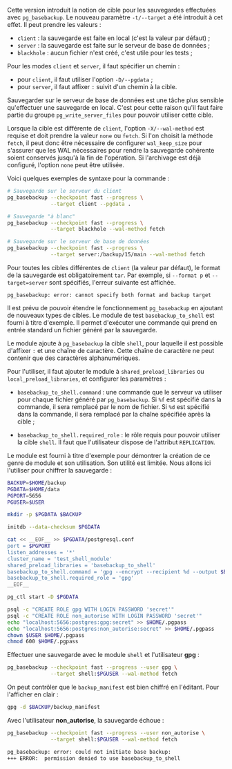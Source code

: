 <!--
Les commits sur ce sujet sont :

* civles: https://www.postgresql.org/message-id/E1nAZj6-0005S2-7T@gemulon.postgresql.org
* pg_file_settings: https://www.postgresql.org/message-id/E1nDV7S-0003Tr-1d@gemulon.postgresql.org
* backup_to_shell: https://www.postgresql.org/message-id/E1nUB2m-000CYD-DY@gemulon.postgresql.org

Discussion dans les commits

-->

<div class="slide-content">
</div>

<div class="notes">

Cette version introduit la notion de cible pour les sauvegardes effectuées avec
`pg_basebackup`. Le nouveau paramètre `-t/--target` a été introduit à cet
effet. Il peut prendre les valeurs :

* `client` : la sauvegarde est faite en local (c'est la valeur par défaut) ;
* `server` : la sauvegarde est faite sur le serveur de base de données ;
* `blackhole` : aucun fichier n'est créé, c'est utile pour les tests ;

Pour les modes `client` et `server`, il faut spécifier un chemin :

* pour `client`, il faut utiliser l'option `-D/--pgdata` ;
* pour `server`, il faut affixer  `:` suivit d'un chemin à la cible.

Sauvegarder sur le serveur de base de données est une tâche plus sensible
qu'effectuer une sauvegarde en local. C'est pour cette raison qu'il faut faire
partie du groupe `pg_write_server_files` pour pouvoir utiliser cette cible.

Lorsque la cible est différente de `client`, l'option `-X/--wal-method` est
requise et doit prendre la valeur `none` ou `fetch`. Si l'on choisit la méthode
`fetch`, il peut donc être nécessaire de configurer `wal_keep_size` pour
s'assurer que les WAL nécessaires pour rendre la sauvegarde cohérente soient
conservés jusqu'à la fin de l'opération. Si l'archivage est déjà configuré,
l'option `none` peut être utilisée.

Voici quelques exemples de syntaxe pour la commande :

```bash
# Sauvegarde sur le serveur du client
pg_basebackup --checkpoint fast --progress \
              --target client --pgdata .

# Sauvegarde "à blanc"
pg_basebackup --checkpoint fast --progress \
              --target blackhole --wal-method fetch

# Sauvegarde sur le serveur de base de données
pg_basebackup --checkpoint fast --progress \
              --target server:/backup/15/main --wal-method fetch
```

Pour toutes les cibles différentes de `client` (la valeur par défaut), le
format de la sauvegarde est obligatoirement `tar`. Par exemple, si `--format p`
et `--target=server` sont spécifiés, l'erreur suivante est affichée.

```text
pg_basebackup: error: cannot specify both format and backup target
```

Il est prévu de pouvoir étendre le fonctionnement `pg_basebackup` en ajoutant
de nouveaux types de cibles. Le module de test `basebackup_to_shell` est fourni
à titre d'exemple. Il permet d'exécuter une commande qui prend en entrée
standard un fichier généré par la sauvegarde.

Le module ajoute à `pg_basebackup` la cible `shell`, pour laquelle il est
possible d'affixer `:` et une chaîne de caractère. Cette chaîne de caractère ne
peut contenir que des caractères alphanumériques.

Pour l'utiliser, il faut ajouter le module à `shared_preload_libraries` ou
`local_preload_libraries`, et configurer les paramètres :

* `basebackup_to_shell.command` : une commande que le serveur va utiliser pour
  chaque fichier généré par `pg_basebackup`. Si `%f` est spécifié dans la
  commande, il sera remplacé par le nom de fichier. Si `%d` est spécifié dans
  la commande, il sera remplacé par la chaîne spécifiée après la cible ;

* `basebackup_to_shell.required_role` : le rôle requis pour pouvoir utiliser la
  cible `shell`. Il faut que l'utilisateur dispose de l'attribut `REPLICATION`.

Le module est fourni à titre d'exemple pour démontrer la création de ce genre
de module et son utilisation. Son utilité est limitée. Nous allons ici
l'utiliser pour chiffrer la sauvegarde :

```bash
BACKUP=$HOME/backup
PGDATA=$HOME/data
PGPORT=5656
PGUSER=$USER

mkdir -p $PGDATA $BACKUP

initdb --data-checksum $PGDATA

cat << __EOF__ >> $PGDATA/postgresql.conf
port = $PGPORT
listen_addresses = '*'
cluster_name = 'test_shell_module'
shared_preload_libraries = 'basebackup_to_shell'
basebackup_to_shell.command = 'gpg --encrypt --recipient %d --output $BACKUP/%f'
basebackup_to_shell.required_role = 'gpg'
__EOF__

pg_ctl start -D $PGDATA

psql -c "CREATE ROLE gpg WITH LOGIN PASSWORD 'secret'"
psql -c "CREATE ROLE non_autorise WITH LOGIN PASSWORD 'secret'"
echo "localhost:5656:postgres:gpg:secret" >> $HOME/.pgpass
echo "localhost:5656:postgres:non_autorise:secret" >> $HOME/.pgpass
chown $USER $HOME/.pgpass
chmod 600 $HOME/.pgpass
```

Effectuer une sauvegarde avec le module `shell` et l'utilisateur **gpg** :

```bash
pg_basebackup --checkpoint fast --progress --user gpg \
              --target shell:$PGUSER --wal-method fetch
```

On peut contrôler que le `backup_manifest` est bien chiffré en l'éditant.
Pour l'afficher en clair :

```bash
gpg -d $BACKUP/backup_manifest
```

Avec l'utilisateur **non_autorise**, la sauvegarde échoue :

```bash
pg_basebackup --checkpoint fast --progress --user non_autorise \
              --target shell:$PGUSER --wal-method fetch
```
```sh
pg_basebackup: error: could not initiate base backup:
+++ ERROR:  permission denied to use basebackup_to_shell
```

</div>
